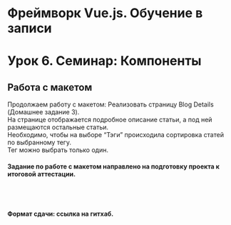 # Фреймворк Vue.js. Обучение в записи

# Урок 6. Семинар: Компоненты
## Работа с макетом

Продолжаем работу с макетом: Реализовать страницу Blog Details (Домашнее задание 3).<br>
На странице отображается подробное описание статьи, а под ней размещаются остальные статьи.<br> Необходимо, чтобы на выборе “Тэги” происходила сортировка статей по выбранному тегу.<br>
Тег можно выбрать только один.
<br>

#### Задание по работе с макетом направлено на подготовку проекта к итоговой аттестации.

<br>
<br>

#### Формат сдачи: ссылка на гитхаб.